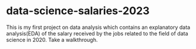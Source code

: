 # data-science-salaries-2023
This is my first project on data analysis which contains an explanatory data analysis(EDA) of the salary received by the jobs related to the field of data science in 2020. Take a walkthrough.
